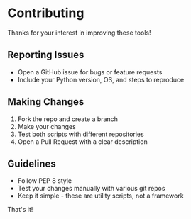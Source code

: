# Contributing

Thanks for your interest in improving these tools!

## Reporting Issues

- Open a GitHub issue for bugs or feature requests
- Include your Python version, OS, and steps to reproduce

## Making Changes

1. Fork the repo and create a branch
2. Make your changes
3. Test both scripts with different repositories
4. Open a Pull Request with a clear description

## Guidelines

- Follow PEP 8 style
- Test your changes manually with various git repos
- Keep it simple - these are utility scripts, not a framework

That's it!